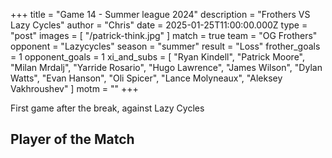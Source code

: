+++
title = "Game 14 - Summer league 2024"
description = "Frothers VS Lazy Cycles"
author = "Chris"
date = 2025-01-25T11:00:00.000Z
type = "post"
images = [ "/patrick-think.jpg" ]
match = true
team = "OG Frothers"
opponent = "Lazycycles"
season = "summer"
result = "Loss"
frother_goals = 1
opponent_goals = 1
xi_and_subs = [
  "Ryan Kindell",
  "Patrick Moore",
  "Milan Mrdalj",
  "Yarride Rosario",
  "Hugo Lawrence",
  "James Wilson",
  "Dylan Watts",
  "Evan Hanson",
  "Oli Spicer",
  "Lance Molyneaux",
  "Aleksey Vakhroushev"
]
motm = ""
+++

First game after the break, against Lazy Cycles

## Player of the Match
